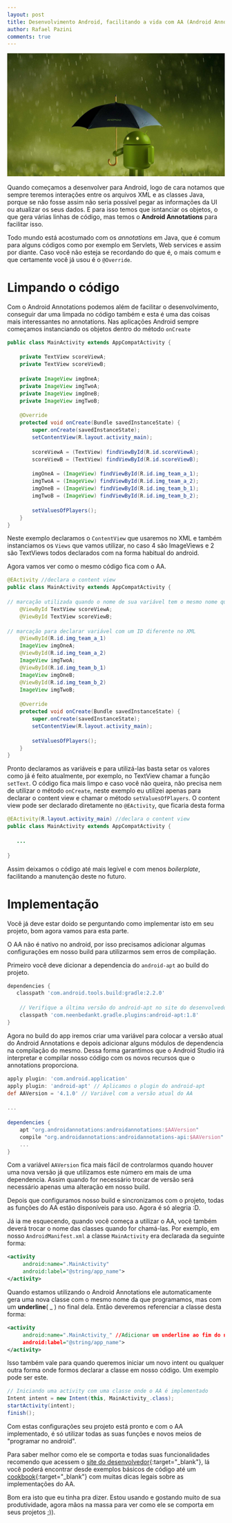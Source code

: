 ```yaml
---
layout: post
title: Desenvolvimento Android, facilitando a vida com AA (Android Annotations)
author: Rafael Pazini
comments: true
---
```


![Android in the rain](/assets/img/posts/android_rain.jpg)
 

Quando começamos a desenvolver para Android, logo de cara notamos que sempre teremos interações entre os arquivos XML e as classes Java, porque se não fosse assim não seria possível pegar as informações da UI ou atualizar os seus dados. E para isso temos que isntanciar os objetos, o que gera várias linhas de código, mas temos o **Android Annotations** para facilitar isso. <!--more-->

Todo mundo está acostumado com os *annotations* em Java, que é comum para alguns códigos como por exemplo em Servlets, Web services e assim por diante. Caso você não esteja se recordando do que é, o mais comum e que certamente você já usou é o `@Override`.


Limpando o código
=================

Com o Android Annotations podemos além de facilitar o desenvolvimento, conseguir dar uma limpada no código também e esta é uma das coisas mais interessantes no annotations. Nas aplicações Android sempre começamos instanciando os objetos dentro do método `onCreate`

~~~ java
public class MainActivity extends AppCompatActivity {

    private TextView scoreViewA;
    private TextView scoreViewB;

    private ImageView imgOneA;
    private ImageView imgTwoA;
    private ImageView imgOneB;
    private ImageView imgTwoB;
    
    @Override
    protected void onCreate(Bundle savedInstanceState) {
        super.onCreate(savedInstanceState);
        setContentView(R.layout.activity_main);

        scoreViewA = (TextView) findViewById(R.id.scoreViewA);
        scoreViewB = (TextView) findViewById(R.id.scoreViewB);

        imgOneA = (ImageView) findViewById(R.id.img_team_a_1);
        imgTwoA = (ImageView) findViewById(R.id.img_team_a_2);
        imgOneB = (ImageView) findViewById(R.id.img_team_b_1);
        imgTwoB = (ImageView) findViewById(R.id.img_team_b_2);

        setValuesOfPlayers();
    }
}
~~~

Neste exemplo declaramos o `ContentView` que usaremos no XML e também instanciamos os `Views` que vamos utilizar, no caso 4 são ImageViews e 2 são TextViews todos declarados com na forma habitual do android. 

Agora vamos ver como o mesmo código fica com o AA.

~~~ java
@EActivity //declara o content view
public class MainActivity extends AppCompatActivity {
	
// marcação utilizada quando o nome de sua variável tem o mesmo nome que o ID do elemento no XML
    @ViewById TextView scoreViewA; 
    @ViewById TextView scoreViewB;
		
// marcação para declarar variável com um ID diferente no XML
    @ViewById(R.id.img_team_a_1) 
    ImageView imgOneA;
    @ViewById(R.id.img_team_a_2)
    ImageView imgTwoA;
    @ViewById(R.id.img_team_b_1)
    ImageView imgOneB;
    @ViewById(R.id.img_team_b_2)
    ImageView imgTwoB;

    @Override
    protected void onCreate(Bundle savedInstanceState) {
        super.onCreate(savedInstanceState);
        setContentView(R.layout.activity_main);

        setValuesOfPlayers();
    }
}
~~~

Pronto declaramos as variáveis e para utilizá-las basta setar os valores como já é feito atualmente, por exemplo, no TextView chamar a função `setText`. O código fica mais limpo e caso você não queira, não precisa nem de utilizar o método `onCreate`, neste exemplo eu utilizei apenas para declarar o content view e chamar o método `setValuesOfPlayers`. O content view pode ser declarado diretamente no `@EActivity`, que ficaria desta forma

~~~ java
@EActivity(R.layout.activity_main) //declara o content view
public class MainActivity extends AppCompatActivity {

   ...
   
}
~~~

Assim deixamos o código até mais legível e com menos *boilerplate*, facilitando a manutenção deste no futuro.

Implementação
=============

Você já deve estar doido se perguntando como implementar isto em seu projeto, bom agora vamos para esta parte. 

O AA não é nativo no android, por isso precisamos adicionar algumas configurações em nosso build para utilizarmos sem erros de compilação.

Primeiro você deve dicionar a dependencia do `android-apt` ao build do projeto.

~~~ groovy
dependencies {
   classpath 'com.android.tools.build:gradle:2.2.0'
        
    // Verifique a última versão do android-apt no site do desenvolvedor
    classpath 'com.neenbedankt.gradle.plugins:android-apt:1.8'
}
~~~

Agora no build do app iremos criar uma variável para colocar a versão atual do Android Annotations e depois adicionar alguns módulos de dependencia na compilação do mesmo. Dessa forma garantimos que o Android Studio irá interpretar e compilar nosso código com os novos recursos que o annotations proporciona. 

~~~ groovy
apply plugin: 'com.android.application'
apply plugin: 'android-apt' // Aplicamos o plugin do android-apt
def AAVersion = '4.1.0' // Variável com a versão atual do AA

...

dependencies {
    apt "org.androidannotations:androidannotations:$AAVersion"
    compile "org.androidannotations:androidannotations-api:$AAVersion"
    ...
}
~~~

Com a variável `AAVersion` fica mais fácil de controlarmos quando houver uma nova versão já que utilizamos este número em mais de uma dependencia. Assim quando for necessário trocar de versão será necessário apenas uma alteração em nosso build.

Depois que configuramos nosso build e sincronizamos com o projeto, todas as funções do AA estão disponíveis para uso. Agora é só alegria :D.

Já ia me esquecendo, quando você começa a utilizar o AA, você também deverá trocar o nome das classes quando for chamá-las. Por exemplo, em nosso `AndroidManifest.xml` a classe `MainActivity` era declarada da seguinte forma:

~~~ xml 
<activity
     android:name=".MainActivity"
     android:label="@string/app_name">
</activity>
~~~

Quando estamos utilizando o Android Annotations ele automaticamente gera uma nova classe com o mesmo nome da que programamos, mas com um **underline**( _ ) no final dela. Então deveremos referenciar a classe desta forma: 
 
~~~ xml 
<activity
     android:name=".MainActivity_" //Adicionar um underline ao fim do nome
     android:label="@string/app_name">
</activity>
~~~

Isso também vale para quando queremos iniciar um novo intent ou qualquer outra forma onde formos declarar a classe em nosso código. Um exemplo pode ser este.

~~~ java 
// Iniciando uma activity com uma classe onde o AA é implementado
Intent intent = new Intent(this, MainActivity_.class);
startActivity(intent);
finish();

~~~

Com estas configurações seu projeto está pronto e com o AA implementado, é só utilizar todas as suas funções e novos meios de "programar no android". 

Para saber melhor como ele se comporta e todas suas funcionalidades recomendo que acessem o [site do desenvolvedor](http://androidannotations.org/){:target="_blank"}, lá você poderá encontrar desde exemplos básicos de código até um [cookbook](https://github.com/androidannotations/androidannotations/wiki/Cookbook){:target="_blank"} com muitas dicas legais sobre as implementações do AA.

Bom era isto que eu tinha pra dizer. Estou usando e gostando muito de sua produtividade, agora mãos na massa para ver como ele se comporta em seus projetos ;)).







